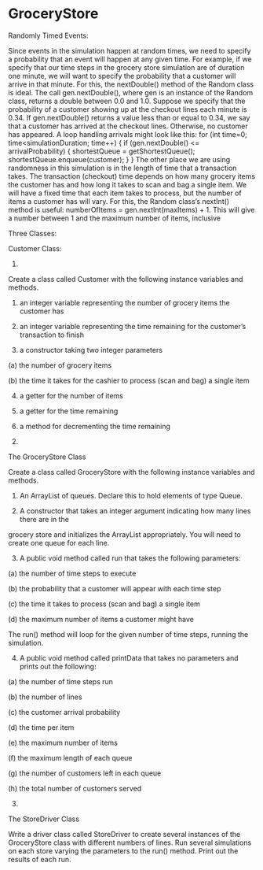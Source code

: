 # GroceryStore
Randomly Timed Events:

Since events in the simulation happen at random times, we need to specify a probability that an
event will happen at any given time. For example, if we specify that our time steps in the grocery
store simulation are of duration one minute, we will want to specify the probability that a customer
will arrive in that minute. For this, the nextDouble() method of the Random class is ideal. The
call gen.nextDouble(), where gen is an instance of the Random class, returns a double between
0.0 and 1.0. Suppose we specify that the probability of a customer showing up at the checkout
lines each minute is 0.34. If gen.nextDouble() returns a value less than or equal to 0.34, we
say that a customer has arrived at the checkout lines. Otherwise, no customer has appeared. A
loop handling arrivals might look like this:
for (int time=0; time<simulationDuration; time++) {
if (gen.nextDouble() <= arrivalProbability) {
shortestQueue = getShortestQueue();
shortestQueue.enqueue(customer);
}
}
The other place we are using randomness in this simulation is in the length of time that a transaction
takes. The transaction (checkout) time depends on how many grocery items the customer has and
how long it takes to scan and bag a single item. We will have a fixed time that each item takes to
process, but the number of items a customer has will vary. For this, the Random class’s nextInt()
method is useful: numberOfItems = gen.nextInt(maxItems) + 1. This will give a number
between 1 and the maximum number of items, inclusive

Three Classes:

Customer Class:

1)
Create a class called Customer with the following instance variables and methods.

1. an integer variable representing the number of grocery items the customer has

2. an integer variable representing the time remaining for the customer’s transaction to finish

3. a constructor taking two integer parameters

(a) the number of grocery items

(b) the time it takes for the cashier to process (scan and bag) a single item

4. a getter for the number of items

5. a getter for the time remaining

6. a method for decrementing the time remaining
 
2)
The GroceryStore Class

Create a class called GroceryStore with the following instance variables and methods.

1. An ArrayList of queues. Declare this to hold elements of type Queue.

2. A constructor that takes an integer argument indicating how many lines there are in the

grocery store and initializes the ArrayList appropriately. You will need to create one
queue for each line.

3. A public void method called run that takes the following parameters:

(a) the number of time steps to execute

(b) the probability that a customer will appear with each time step

(c) the time it takes to process (scan and bag) a single item

(d) the maximum number of items a customer might have

The run() method will loop for the given number of time steps, running the simulation.

4. A public void method called printData that takes no parameters and prints out the following:

(a) the number of time steps run

(b) the number of lines

(c) the customer arrival probability

(d) the time per item

(e) the maximum number of items

(f) the maximum length of each queue

(g) the number of customers left in each queue

(h) the total number of customers served

3)
The StoreDriver Class

Write a driver class called StoreDriver to create several instances of the GroceryStore class
with different numbers of lines. Run several simulations on each store varying the parameters to
the run() method. Print out the results of each run.
